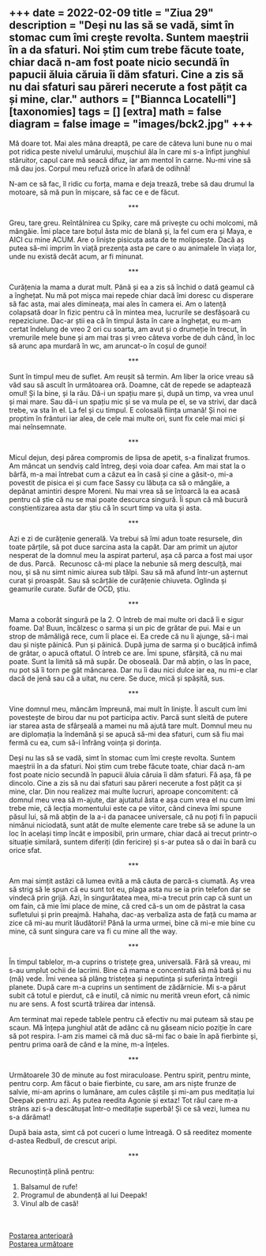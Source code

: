 
+++
date = 2022-02-09
title = "Ziua 29"
description = "Deși nu las să se vadă, simt în stomac cum îmi crește revolta. Suntem maeștrii în a da sfaturi. Noi știm cum trebe făcute toate, chiar dacă n-am fost poate nicio secundă în papucii ăluia căruia îi dăm sfaturi. Cine a zis să nu dai sfaturi sau păreri necerute a fost pățit ca și mine, clar."
authors = ["Biannca Locatelli"]
[taxonomies]
tags = []
[extra]
math = false
diagram = false
image = "images/bck2.jpg"
+++
---

Mă doare tot. Mai ales mâna dreaptă, pe care de câteva luni bune nu o mai pot ridica peste nivelul umărului, mușchiul ăla în care mi s-a înfipt junghiul stăruitor, capul care mă seacă difuz, iar am mentol în carne. Nu-mi vine să mă dau jos. Corpul meu refuză orice în afară de odihnă!

N-am ce să fac, îl ridic cu forța, mama e deja trează, trebe să dau drumul la motoare, să mă pun în mișcare, să fac ce e de făcut.

<p style="text-align: center;">***</p>

Greu, tare greu. Reîntâlnirea cu Spiky, care mă privește cu ochi molcomi, mă mângâie. Îmi place tare boțul ăsta mic de blană și, la fel cum era și Maya, e AICI cu mine ACUM. Are o liniște pisicuța asta de te molipsește. Dacă aș putea să-mi imprim în viață prezența asta pe care o au animalele în viața lor, unde nu există decât acum, ar fi minunat.

<p style="text-align: center;">***</p>

Curățenia la mama a durat mult. Până și ea a zis să închid o dată geamul că a înghețat. Nu mă pot mișca mai repede chiar dacă îmi doresc cu disperare să fac asta, mai ales dimineața, mai ales în camera ei. Am o latență colapsată doar în fizic pentru că în mintea mea, lucrurile se desfășoară cu repeziciune. Dac-ar știi ea că în timpul ăsta în care a înghețat, eu m-am certat îndelung de vreo 2 ori cu soarta, am avut și o drumeție în trecut, în vremurile mele bune și am mai tras și vreo câteva vorbe de duh când, în loc să arunc apa murdară în wc, am aruncat-o în coșul de gunoi!

<p style="text-align: center;">***</p>

Sunt în timpul meu de suflet. Am reușit să termin. Am liber la orice vreau să văd sau să ascult în următoarea oră. Doamne, cât de repede se adaptează omul! Și la bine, și la rău. Dă-i un spațiu mare și, după un timp, va vrea unul și mai mare. Sau dă-i un spațiu mic și se va mula pe el, se va strivi, dar dacă trebe, va sta în el. La fel și cu timpul. E colosală ființa umană! Și noi ne proptim în frânturi iar alea, de cele mai multe ori, sunt fix cele mai mici și mai neînsemnate.

<p style="text-align: center;">***</p>

Micul dejun, deși părea compromis de lipsa de apetit, s-a finalizat frumos. Am mâncat un sendviș cald întreg, deși voia doar cafea. Am mai stat la o bârfă, m-a mai întrebat cum a căzut ea în casă și cine a găsit-o, mi-a povestit de pisica ei și cum face Sassy cu lăbuța ca să o mângâie, a depănat amintiri despre Moreni. Nu mai vrea să se întoarcă la ea acasă pentru că știe că nu se mai poate descurca singură. Îi spun că mă bucură conștientizarea asta dar știu că în scurt timp va uita și asta.

<p style="text-align: center;">***</p>

Azi e zi de curățenie generală. Va trebui să îmi adun toate resursele, din toate părțile, să pot duce sarcina asta la capăt. Dar am primit un ajutor nesperat de la domnul meu la aspirat parterul, așa că parca a fost mai ușor de dus. Parcă.  Recunosc că-mi place la nebunie să merg desculță, mai nou, și să nu simt nimic aiurea sub tălpi. Sau să mă afund într-un așternut curat și proaspăt. Sau să scârțâie de curățenie chiuveta. Oglinda și geamurile curate. Sufăr de OCD, știu.

<p style="text-align: center;">***</p>

Mama a coborât singură pe la 2. O întreb de mai multe ori dacă îi e sigur foame. Da! Buun, încălzesc o sarma și un pic de grătar de pui. Mai e un strop de mămăligă rece, cum îi place ei. Ea crede că nu îi ajunge, să-i mai dau și niște pâinică. Pun și pâinică. După juma de sarma și o bucățică infimă de grătar, o apucă oftatul. O întreb ce are. Îmi spune, sfârșită, că nu mai poate. Sunt la limită să mă supăr. De oboseală. Dar mă abțin, o las în pace, nu pot să îi torn pe gât mâncarea. Dar nu îi dau nici dulce iar ea, nu mi-e clar dacă de jenă sau că a uitat, nu cere. Se duce, mică și spășită, sus.

<p style="text-align: center;">***</p>

Vine domnul meu, mâncăm împreună, mai mult în liniște. Îl ascult cum îmi povestește de birou dar nu pot participa activ. Parcă sunt sleită de putere iar starea asta de sfârșeală a mamei nu mă ajută tare mult. Domnul meu nu are diplomația la îndemână și se apucă să-mi dea sfaturi, cum să fiu mai fermă cu ea, cum să-i înfrâng voința și dorința.

Deși nu las să se vadă, simt în stomac cum îmi crește revolta. Suntem maeștrii în a da sfaturi. Noi știm cum trebe făcute toate, chiar dacă n-am fost poate nicio secundă în papucii ăluia căruia îi dăm sfaturi. Fă așa, fă pe dincolo. Cine a zis să nu dai sfaturi sau păreri necerute a fost pățit ca și mine, clar. Din nou realizez mai multe lucruri, aproape concomitent: că domnul meu vrea să m-ajute, dar ajutatul ăsta e așa cum vrea el nu cum îmi trebe mie, că lecția momentului este ca pe viitor, când cineva îmi spune păsul lui, să mă abțin de la a-i da panacee universale, că nu poți fi în papucii nimănui niciodată, sunt atât de multe elemente care trebe să se adune la un loc în același timp încât e imposibil, prin urmare, chiar dacă ai trecut printr-o situație similară, suntem diferiți (din fericire) și s-ar putea să o dai în bară cu orice sfat.

<p style="text-align: center;">***</p>

Am mai simțit astăzi că lumea evită a mă căuta de parcă-s ciumată. Aș vrea să strig să le spun că eu sunt tot eu, plaga asta nu se ia prin telefon dar se vindecă prin grijă. Azi, în singurătatea mea, mi-a trecut prin cap că sunt un om fain, că mie îmi place de mine, că cred că-s un om de păstrat la casa sufletului și prin preajmă. Hahaha, dac-aș verbaliza asta de față cu mama ar zice că mi-au murit lăudătorii! Până la urma urmei, bine că mi-e mie bine cu mine, că sunt singura care va fi cu mine all the way.

<p style="text-align: center;">***</p>

În timpul tablelor, m-a cuprins o tristețe grea, universală. Fără să vreau, mi s-au umplut ochii de lacrimi. Bine că mama e concentrată să mă bată și nu (mă) vede. Îmi venea să plâng tristețea și neputința și suferința întregii planete. După care m-a cuprins un sentiment de zădărnicie. Mi s-a părut subit că totul e pierdut, că e inutil, că nimic nu merită vreun efort, că nimic nu are sens. A fost scurtă trăirea dar intensă.

Am terminat mai repede tablele pentru că efectiv nu mai puteam să stau pe scaun. Mă înțepa junghiul atât de adânc că nu găseam nicio poziție în care să pot respira. I-am zis mamei că mă duc să-mi fac o baie în apă fierbinte și, pentru prima oară de când e la mine, m-a înțeles.

<p style="text-align: center;">***</p>

Următoarele 30 de minute au fost miraculoase. Pentru spirit, pentru minte, pentru corp. Am făcut o baie fierbinte, cu sare, am ars niște frunze de salvie, mi-am aprins o lumânare, am cules căștile și mi-am pus meditația lui Deepak pentru azi. Aș putea reedita Agonie și extaz! Tot răul care m-a strâns azi s-a descătușat într-o meditație superbă! Și ce să vezi, lumea nu s-a dărâmat!

După baia asta, simt că pot cuceri o lume întreagă. O să reeditez momente d-astea Redbull, de crescut aripi.

<p style="text-align: center;">***</p>

Recunoștință plină pentru:
1. Balsamul de rufe!
2. Programul de abundență al lui Deepak!
3. Vinul alb de casă!

<br/>

<br/>

<div class="flex justify-between">
  <div>
    <a href="/blog/ziua-28/">Postarea anterioară</a>
  </div>
  <div>
    <a href="/blog/ziua-30/">Postarea următoare</a>
  </div>
</div>
